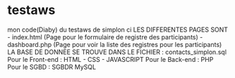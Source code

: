 # testaws
mon code(Diaby) du testaws de simplon ci 
LES DIFFERENTES PAGES SONT
	- index.html	(Page pour le formulaire de registre des participants)
	- dashboard.php	(Page pour voir la liste des registres pour les participants)
LA BASE DE DONNEE SE TROUVE DANS LE FICHIER	:	contacts_simplon.sql
Pour le Front-end	: HTML - CSS - JAVASCRIPT
Pour le Back-end	: PHP				
Pour le SGBD		: SGBDR MySQL

